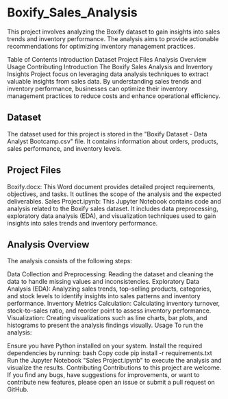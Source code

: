 # Boxify_Sales_Analysis

This project involves analyzing the Boxify dataset to gain insights into sales trends and inventory performance. The analysis aims to provide actionable recommendations for optimizing inventory management practices.

Table of Contents
Introduction
Dataset
Project Files
Analysis Overview
Usage
Contributing
Introduction
The Boxify Sales Analysis and Inventory Insights Project focus on leveraging data analysis techniques to extract valuable insights from sales data. By understanding sales trends and inventory performance, businesses can optimize their inventory management practices to reduce costs and enhance operational efficiency.

## Dataset
The dataset used for this project is stored in the "Boxify Dataset - Data Analyst Bootcamp.csv" file. It contains information about orders, products, sales performance, and inventory levels.

## Project Files
Boxify.docx: This Word document provides detailed project requirements, objectives, and tasks. It outlines the scope of the analysis and the expected deliverables. Sales Project.ipynb: This Jupyter Notebook contains code and analysis related to the Boxify sales dataset. It includes data preprocessing, exploratory data analysis (EDA), and visualization techniques used to gain insights into sales trends and inventory performance.

## Analysis Overview
The analysis consists of the following steps:

Data Collection and Preprocessing: Reading the dataset and cleaning the data to handle missing values and inconsistencies. Exploratory Data Analysis (EDA): Analyzing sales trends, top-selling products, categories, and stock levels to identify insights into sales patterns and inventory performance. Inventory Metrics Calculation: Calculating inventory turnover, stock-to-sales ratio, and reorder point to assess inventory performance. Visualization: Creating visualizations such as line charts, bar plots, and histograms to present the analysis findings visually. Usage To run the analysis:

Ensure you have Python installed on your system. Install the required dependencies by running: bash Copy code pip install -r requirements.txt Run the Jupyter Notebook "Sales Project.ipynb" to execute the analysis and visualize the results. Contributing Contributions to this project are welcome. If you find any bugs, have suggestions for improvements, or want to contribute new features, please open an issue or submit a pull request on GitHub.
